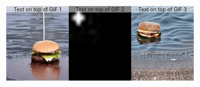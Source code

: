 


<div style="display: flex; justify-content: space-between;">

  <div style="position: relative; text-align: center;">
    <img src="resources/original-burger.gif" width="200" height="200">
    <div style="position: absolute; top: 0; left: 0; width: 100%; background-color: rgba(255, 255, 255, 0.5);">Text on top of GIF 1</div>
  </div>

  <div style="position: relative; text-align: center;">
    <img src="resources/ezgif.com-animated-gif-maker.gif" width="200" height="200">
    <div style="position: absolute; top: 0; left: 0; width: 100%; background-color: rgba(255, 255, 255, 0.5);">Text on top of GIF 2</div>
  </div>

  <div style="position: relative; text-align: center;">
    <img src="resources/edited-burger.gif" width="200" height="200">
    <div style="position: absolute; top: 0; left: 0; width: 100%; background-color: rgba(255, 255, 255, 0.5);">Text on top of GIF 3</div>
  </div>

</div>
